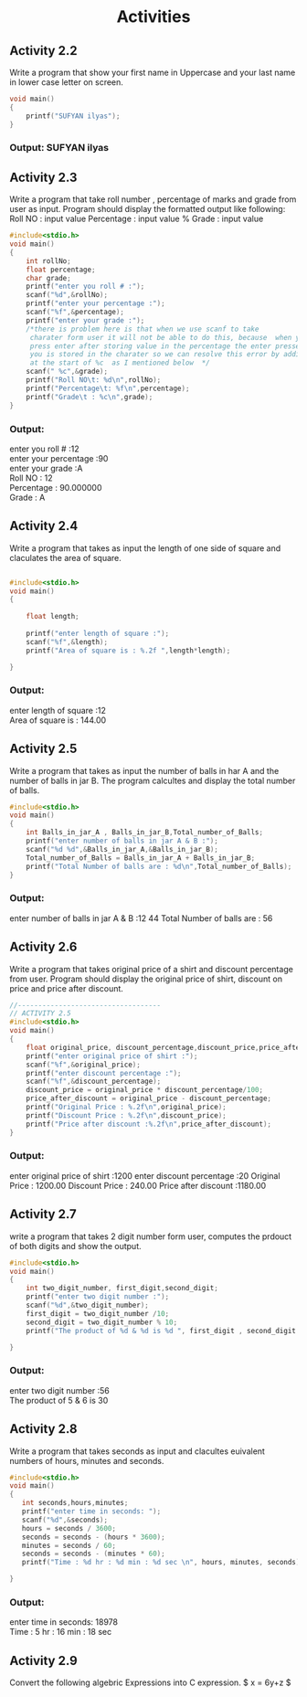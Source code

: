 <div align="center" >
    <h1>Activities</h1>
</div>

## Activity 2.2
Write a program that show your first name in Uppercase and your last name in lower case letter on screen.
```c
void main()
{
    printf("SUFYAN ilyas");
}
```
### Output: SUFYAN ilyas
## Activity 2.3
Write a program that take roll number , percentage of marks and grade from user as input. Program should display the formatted output like following:
Roll NO :  input value 
Percentage : input value %
Grade : input value 
```c
#include<stdio.h>
void main()
{
    int rollNo;
    float percentage;
    char grade;
    printf("enter you roll # :");
    scanf("%d",&rollNo);
    printf("enter your percentage :");
    scanf("%f",&percentage);
    printf("enter your grade :");
    /*there is problem here is that when we use scanf to take 
     charater form user it will not be able to do this, because  when you 
     press enter after storing value in the percentage the enter pressed by
     you is stored in the charater so we can resolve this error by adding space 
     at the start of %c  as I mentioned below  */
    scanf(" %c",&grade);
    printf("Roll NO\t: %d\n",rollNo);
    printf("Percentage\t: %f\n",percentage);
    printf("Grade\t : %c\n",grade);
}
```
### Output:
enter you roll # :12  
enter your percentage :90  
enter your grade :A  
Roll NO : 12  
Percentage : 90.000000  
Grade : A  

## Activity 2.4
Write a program that takes as input the length of one side of square and claculates the area of square.
```c

#include<stdio.h>
void main()
{
    
    float length;
    
    printf("enter length of square :");
    scanf("%f",&length);
    printf("Area of square is : %.2f ",length*length);

}
```
### Output:
enter length of square :12  
Area of square is : 144.00  
## Activity 2.5
Write a program that takes as input the number of balls in har A and the number of balls in jar B. The program calcultes and display the total number of balls.
```c
#include<stdio.h>
void main()
{
    int Balls_in_jar_A , Balls_in_jar_B,Total_number_of_Balls;
    printf("enter number of balls in jar A & B :");
    scanf("%d %d",&Balls_in_jar_A,&Balls_in_jar_B);
    Total_number_of_Balls = Balls_in_jar_A + Balls_in_jar_B;
    printf("Total Number of balls are : %d\n",Total_number_of_Balls);
}
```
### Output:
enter number of balls in jar A & B :12 44 
Total Number of balls are : 56  
## Activity 2.6
Write a program that takes original price of a shirt and discount percentage from user. Program should display the original price of shirt, discount on price and price after discount.
```c
//-----------------------------------
// ACTIVITY 2.5
#include<stdio.h>
void main()
{
    float original_price, discount_percentage,discount_price,price_after_discount;
    printf("enter original price of shirt :");
    scanf("%f",&original_price);
    printf("enter discount percentage :");
    scanf("%f",&discount_percentage);
    discount_price = original_price * discount_percentage/100;
    price_after_discount = original_price - discount_percentage;
    printf("Original Price : %.2f\n",original_price);
    printf("Discount Price : %.2f\n",discount_price);
    printf("Price after discount :%.2f\n",price_after_discount);
}
```
### Output:
enter original price of shirt :1200
enter discount percentage :20
Original Price : 1200.00
Discount Price : 240.00
Price after discount :1180.00
## Activity 2.7
write a program that takes 2 digit number form user, computes the prdouct of both digits and show the output.
```c
#include<stdio.h>
void main()
{
    int two_digit_number, first_digit,second_digit;
    printf("enter two digit number :");
    scanf("%d",&two_digit_number);
    first_digit = two_digit_number /10;
    second_digit = two_digit_number % 10;
    printf("The product of %d & %d is %d ", first_digit , second_digit , first_digit*second_digit); 

}
```
### Output:
enter two digit number :56  
The product of 5 & 6 is 30 
 ## Activity 2.8
 Write a program that takes seconds as input and clacultes euivalent numbers of hours, minutes and seconds.
 ```c 
 #include<stdio.h>
void main()
{
    int seconds,hours,minutes;
    printf("enter time in seconds: ");
    scanf("%d",&seconds);
    hours = seconds / 3600;
    seconds = seconds - (hours * 3600);
    minutes = seconds / 60;
    seconds = seconds - (minutes * 60);
    printf("Time : %d hr : %d min : %d sec \n", hours, minutes, seconds);

}
```
### Output:
enter time in seconds: 18978  
Time : 5 hr : 16 min : 18 sec 
  ## Activity 2.9
  Convert the following algebric Expressions into C expression.
  $ x = 6y+z $
